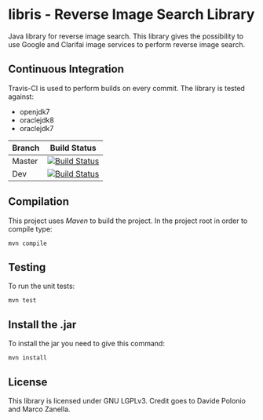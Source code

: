 # libris - Reverse Image Search Library
Java library for reverse image search.
This library gives the possibility to use Google and Clarifai image services to perform reverse image search.

## Continuous Integration
Travis-CI is used to perform builds on every commit. The library is tested against:
- openjdk7
- oraclejdk8
- oraclejdk7

| Branch | Build Status |
| ------ | -------------|
| Master | [![Build Status](https://travis-ci.com/Polpetta/libris.svg?token=ci1gnGXmpJTvBk4nzckq&branch=master)](https://travis-ci.com/Polpetta/libris) |
| Dev    | [![Build Status](https://travis-ci.com/Polpetta/libris.svg?token=ci1gnGXmpJTvBk4nzckq&branch=dev)](https://travis-ci.com/Polpetta/libris)    |

## Compilation
This project uses _Maven_ to build the project. In the project root in order to compile type:
```
mvn compile
```

## Testing
To run the unit tests:
```
mvn test
```

## Install the .jar
To install the jar you need to give this command:
```
mvn install
```

## License

This library is licensed under GNU LGPLv3. Credit goes to Davide Polonio and Marco Zanella.
